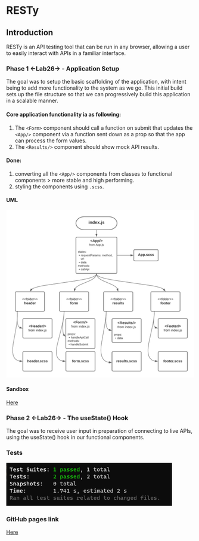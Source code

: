 # RESTy

## Introduction

RESTy is an API testing tool that can be run in any browser, allowing a user to easily interact with APIs in a familiar interface.

### Phase 1 <-Lab26-> - Application Setup

The goal was to setup the basic scaffolding of the application, with intent being to add more functionality to the system as we go. This initial build sets up the file structure so that we can progressively build this application in a scalable manner.

#### Core application functionality ia as following:

1. The `<Form>` component should call a function on submit that updates the `<App/>` component via a function sent down as a prop so that the app can process the form values.
2. The `<Results/>` component should show mock API results.

#### Done:

1. converting all the `<App/>` components from classes to functional components > more stable and high performing.
2. styling the components using `.scss`.

#### UML

![lab26-uml](./src/images/lab26-uml.png)

#### Sandbox

[Here](https://codesandbox.io/s/funny-darwin-pub7h?file=/src/App.js)

### Phase 2 <-Lab26-> - The useState() Hook

The goal was to receive user input in preparation of connecting to live APIs, using the useState() hook in our functional components.

### Tests

![lab26-uml](./src/images/testResults.PNG)

### GitHub pages link

[Here](https://hasnaa38.github.io/resty/)
